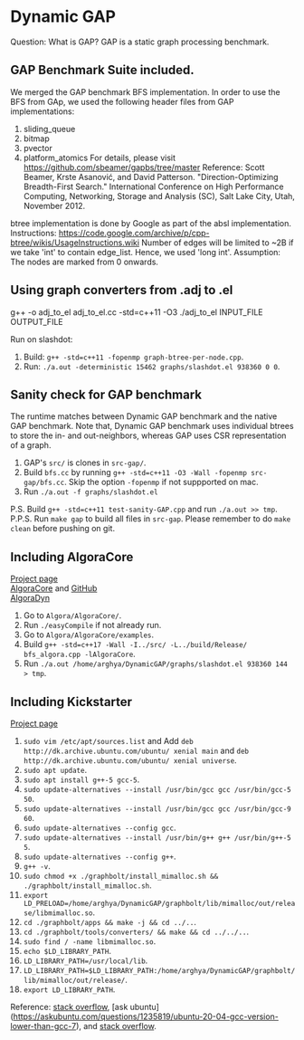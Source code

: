 # Dynamic GAP
Question: What is GAP?
GAP is a static graph processing benchmark.

## GAP Benchmark Suite included.
We merged the GAP benchmark BFS implementation.
In order to use the BFS from GAp, we used the following header files from GAP implementations:
1. sliding_queue
2. bitmap
3. pvector
4. platform_atomics
For details, please visit https://github.com/sbeamer/gapbs/tree/master
Reference: Scott Beamer, Krste Asanović, and David Patterson. 
"Direction-Optimizing Breadth-First Search." 
International Conference on High Performance Computing, Networking, Storage and Analysis (SC), Salt Lake City, Utah, November 2012.

btree implementation is done by Google as part of the absl implementation.
Instructions: https://code.google.com/archive/p/cpp-btree/wikis/UsageInstructions.wiki
Number of edges will be limited to ~2B if we take 'int' to contain edge_list.
Hence, we used 'long int'.
Assumption: The nodes are marked from 0 onwards.

## Using graph converters from .adj to .el
g++ -o adj_to_el adj_to_el.cc -std=c++11 -O3
./adj_to_el INPUT_FILE OUTPUT_FILE

Run on slashdot:
1. Build: `g++ -std=c++11 -fopenmp graph-btree-per-node.cpp`.
2. Run: `./a.out -deterministic 15462 graphs/slashdot.el 938360 0 0`.

## Sanity check for GAP benchmark
The runtime matches between Dynamic GAP benchmark and the native GAP benchmark. Note that, Dynamic GAP benchmark uses individual btrees to store the in- and out-neighbors, whereas GAP uses CSR representation of a graph.
1. GAP's `src/` is clones in `src-gap/`.
2. Build `bfs.cc` by running `g++ -std=c++11 -O3 -Wall -fopenmp src-gap/bfs.cc`. Skip the option `-fopenmp` if not suppported on mac.
3. Run `./a.out -f graphs/slashdot.el`

P.S. Build `g++ -std=c++11 test-sanity-GAP.cpp` and run `./a.out >> tmp`.
P.P.S. Run `make gap` to build all files in `src-gap`. Please remember to do `make clean` before pushing on git.

## Including AlgoraCore
[Project page](https://libalgora.gitlab.io/#algora) \
[AlgoraCore](https://gitlab.com/libAlgora/AlgoraCore) and [GitHub](https://github.com/libAlgora/AlgoraCore/tree/master) \
[AlgoraDyn](https://gitlab.com/libAlgora/AlgoraDyn)

1. Go to `Algora/AlgoraCore/`.
2. Run `./easyCompile` if not already run.
3. Go to `Algora/AlgoraCore/examples`.
4. Build `g++ -std=c++17 -Wall -I../src/ -L../build/Release/ bfs_algora.cpp -lAlgoraCore`.
5. Run `./a.out /home/arghya/DynamicGAP/graphs/slashdot.el 938360 144 > tmp`.

## Including Kickstarter
[Project page](https://github.com/pdclab/graphbolt/)
1. `sudo vim /etc/apt/sources.list` and Add `deb http://dk.archive.ubuntu.com/ubuntu/ xenial main` and `deb http://dk.archive.ubuntu.com/ubuntu/ xenial universe`.
2. `sudo apt update`.
3. `sudo apt install g++-5 gcc-5`.
4. `sudo update-alternatives --install /usr/bin/gcc gcc /usr/bin/gcc-5 50`.
5. `sudo update-alternatives --install /usr/bin/gcc gcc /usr/bin/gcc-9 60`.
6. `sudo update-alternatives --config gcc`.
7. `sudo update-alternatives --install /usr/bin/g++ g++ /usr/bin/g++-5 5`.
8. `sudo update-alternatives --config g++`.
9. `g++ -v`.
10. `sudo chmod +x ./graphbolt/install_mimalloc.sh && ./graphbolt/install_mimalloc.sh`.
11. `export LD_PRELOAD=/home/arghya/DynamicGAP/graphbolt/lib/mimalloc/out/release/libmimalloc.so`.
12. `cd ./graphbolt/apps && make -j && cd ../..`.
13. `cd ./graphbolt/tools/converters/ && make && cd ../../..`.
14. `sudo find / -name libmimalloc.so`.
15. `echo $LD_LIBRARY_PATH`.
16. `LD_LIBRARY_PATH=/usr/local/lib`.
17. `LD_LIBRARY_PATH=$LD_LIBRARY_PATH:/home/arghya/DynamicGAP/graphbolt/lib/mimalloc/out/release/`.
18. `export LD_LIBRARY_PATH`.

Reference: [stack overflow](https://stackoverflow.com/questions/67280779/cilk-h-no-such-file-or-directory), 
[ask ubuntu] (https://askubuntu.com/questions/1235819/ubuntu-20-04-gcc-version-lower-than-gcc-7), and
[stack overflow](https://stackoverflow.com/questions/480764/linux-error-while-loading-shared-libraries-cannot-open-shared-object-file-no-s).

